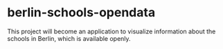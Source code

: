berlin-schools-opendata
=======================

This project will become an application to visualize information about the schools in Berlin, which is available openly.
